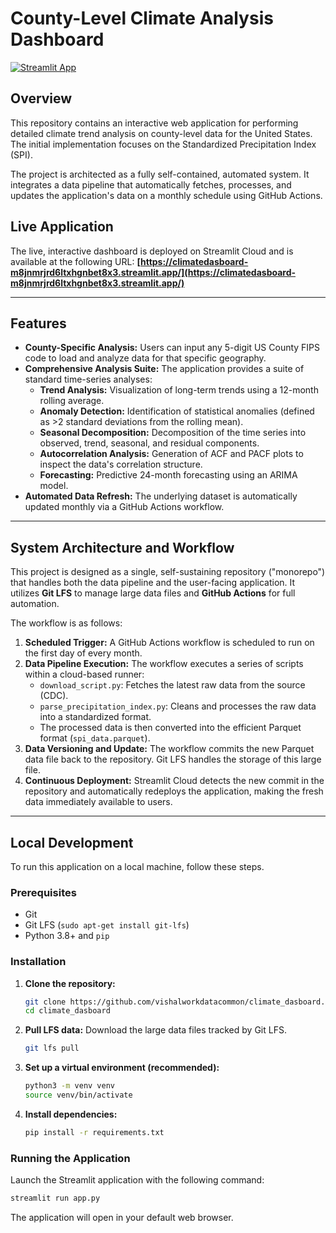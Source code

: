 # County-Level Climate Analysis Dashboard

[![Streamlit App](https://static.streamlit.io/badges/streamlit_badge_black_white.svg)](https://climatedasboard-m8jnmrjrd6ltxhgnbet8x3.streamlit.app/)

## Overview

This repository contains an interactive web application for performing detailed climate trend analysis on county-level data for the United States. The initial implementation focuses on the Standardized Precipitation Index (SPI).

The project is architected as a fully self-contained, automated system. It integrates a data pipeline that automatically fetches, processes, and updates the application's data on a monthly schedule using GitHub Actions.

## Live Application

The live, interactive dashboard is deployed on Streamlit Cloud and is available at the following URL:
**[https://climatedasboard-m8jnmrjrd6ltxhgnbet8x3.streamlit.app/](https://climatedasboard-m8jnmrjrd6ltxhgnbet8x3.streamlit.app/)**

---

## Features

*   **County-Specific Analysis:** Users can input any 5-digit US County FIPS code to load and analyze data for that specific geography.
*   **Comprehensive Analysis Suite:** The application provides a suite of standard time-series analyses:
    *   **Trend Analysis:** Visualization of long-term trends using a 12-month rolling average.
    *   **Anomaly Detection:** Identification of statistical anomalies (defined as >2 standard deviations from the rolling mean).
    *   **Seasonal Decomposition:** Decomposition of the time series into observed, trend, seasonal, and residual components.
    *   **Autocorrelation Analysis:** Generation of ACF and PACF plots to inspect the data's correlation structure.
    *   **Forecasting:** Predictive 24-month forecasting using an ARIMA model.
*   **Automated Data Refresh:** The underlying dataset is automatically updated monthly via a GitHub Actions workflow.

---

## System Architecture and Workflow

This project is designed as a single, self-sustaining repository ("monorepo") that handles both the data pipeline and the user-facing application. It utilizes **Git LFS** to manage large data files and **GitHub Actions** for full automation.

The workflow is as follows:

1.  **Scheduled Trigger:** A GitHub Actions workflow is scheduled to run on the first day of every month.
2.  **Data Pipeline Execution:** The workflow executes a series of scripts within a cloud-based runner:
    *   `download_script.py`: Fetches the latest raw data from the source (CDC).
    *   `parse_precipitation_index.py`: Cleans and processes the raw data into a standardized format.
    *   The processed data is then converted into the efficient Parquet format (`spi_data.parquet`).
3.  **Data Versioning and Update:** The workflow commits the new Parquet data file back to the repository. Git LFS handles the storage of this large file.
4.  **Continuous Deployment:** Streamlit Cloud detects the new commit in the repository and automatically redeploys the application, making the fresh data immediately available to users.

---

## Local Development

To run this application on a local machine, follow these steps.

### Prerequisites
*   Git
*   Git LFS (`sudo apt-get install git-lfs`)
*   Python 3.8+ and `pip`

### Installation
1.  **Clone the repository:**
    ```bash
    git clone https://github.com/vishalworkdatacommon/climate_dasboard.git
    cd climate_dasboard
    ```

2.  **Pull LFS data:**
    Download the large data files tracked by Git LFS.
    ```bash
    git lfs pull
    ```

3.  **Set up a virtual environment (recommended):**
    ```bash
    python3 -m venv venv
    source venv/bin/activate
    ```

4.  **Install dependencies:**
    ```bash
    pip install -r requirements.txt
    ```

### Running the Application
Launch the Streamlit application with the following command:
```bash
streamlit run app.py
```
The application will open in your default web browser.